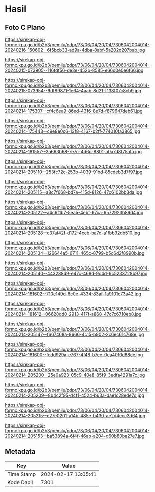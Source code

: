 # Hasil

## Foto C Plano

https://sirekap-obj-formc.kpu.go.id/b2b3/pemilu/pdpr/73/06/04/20/04/7306042004014-20240216-150602--6f5bcb33-ad9a-4dba-8abf-5a202d207bab.jpg

https://sirekap-obj-formc.kpu.go.id/b2b3/pemilu/pdpr/73/06/04/20/04/7306042004014-20240215-073905--116fdf56-de3e-452b-8585-e66d0e0e6f66.jpg

https://sirekap-obj-formc.kpu.go.id/b2b3/pemilu/pdpr/73/06/04/20/04/7306042004014-20240215-073954--9df89871-1e64-4aab-8d21-f138f07c8cb9.jpg

https://sirekap-obj-formc.kpu.go.id/b2b3/pemilu/pdpr/73/06/04/20/04/7306042004014-20240214-175307--cf4c6ea9-86ed-4316-8e7d-f879647deb61.jpg

https://sirekap-obj-formc.kpu.go.id/b2b3/pemilu/pdpr/73/06/04/20/04/7306042004014-20240214-175443--c9e8e0c6-13f8-4167-b2ff-774010fa3865.jpg

https://sirekap-obj-formc.kpu.go.id/b2b3/pemilu/pdpr/73/06/04/20/04/7306042004014-20240214-181557--3a663b68-7e7c-4d6d-8801-a0a7d8f75afa.jpg

https://sirekap-obj-formc.kpu.go.id/b2b3/pemilu/pdpr/73/06/04/20/04/7306042004014-20240214-205110--253fc72c-253b-4039-91bd-85cdeb3d7f97.jpg

https://sirekap-obj-formc.kpu.go.id/b2b3/pemilu/pdpr/73/06/04/20/04/7306042004014-20240214-205115--a8c7f668-bd7a-415d-8126-47c6102bb3da.jpg

https://sirekap-obj-formc.kpu.go.id/b2b3/pemilu/pdpr/73/06/04/20/04/7306042004014-20240214-205122--a4c6f1b7-5ea5-4ebf-97ca-6572923b89d4.jpg

https://sirekap-obj-formc.kpu.go.id/b2b3/pemilu/pdpr/73/06/04/20/04/7306042004014-20240214-205128--c37af42f-d172-4ccb-ba7d-a1fbb92db510.jpg

https://sirekap-obj-formc.kpu.go.id/b2b3/pemilu/pdpr/73/06/04/20/04/7306042004014-20240214-205134--126644a5-6711-465c-8799-b5c6d2f8990b.jpg

https://sirekap-obj-formc.kpu.go.id/b2b3/pemilu/pdpr/73/06/04/20/04/7306042004014-20240214-205140--443288d9-e47c-468d-9c4d-9c5233728b97.jpg

https://sirekap-obj-formc.kpu.go.id/b2b3/pemilu/pdpr/73/06/04/20/04/7306042004014-20240214-181602--710e149d-6c0e-4334-83af-1a9101c73a42.jpg

https://sirekap-obj-formc.kpu.go.id/b2b3/pemilu/pdpr/73/06/04/20/04/7306042004014-20240214-181612--06628dd0-2913-417f-a868-47c7c6710eb8.jpg

https://sirekap-obj-formc.kpu.go.id/b2b3/pemilu/pdpr/73/06/04/20/04/7306042004014-20240214-205147--f667468a-8666-4c15-b902-2c6ec61c768e.jpg

https://sirekap-obj-formc.kpu.go.id/b2b3/pemilu/pdpr/73/06/04/20/04/7306042004014-20240214-181600--fcdd929a-e767-4f48-b7ee-0ea40f0d88ce.jpg

https://sirekap-obj-formc.kpu.go.id/b2b3/pemilu/pdpr/73/06/04/20/04/7306042004014-20240214-205200--25e0a923-05c9-40e8-85f9-3edfa4291a7c.jpg

https://sirekap-obj-formc.kpu.go.id/b2b3/pemilu/pdpr/73/06/04/20/04/7306042004014-20240214-205209--8b4c2f95-d4f1-4524-b63a-dae1c28ede7d.jpg

https://sirekap-obj-formc.kpu.go.id/b2b3/pemilu/pdpr/73/06/04/20/04/7306042004014-20240214-205215--c27e0201-a14b-485e-b430-ae2d4ecc3d64.jpg

https://sirekap-obj-formc.kpu.go.id/b2b3/pemilu/pdpr/73/06/04/20/04/7306042004014-20240214-205153--ba53894a-6f4f-46ab-a204-d60b80ba27e7.jpg


## Metadata

| Key        | Value               |
| ---------- | ------------------- |
| Time Stamp | 2024-02-17 13:05:41 |
| Kode Dapil | 7301                |



